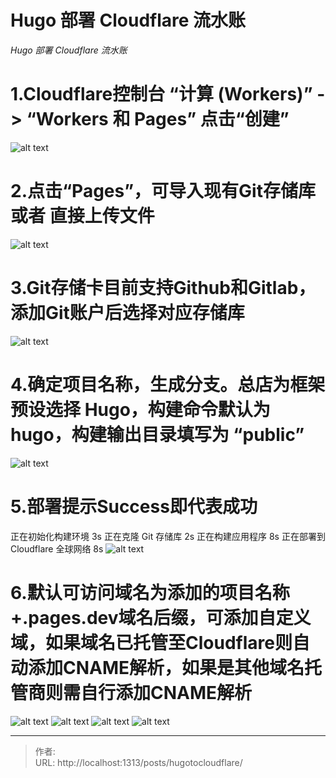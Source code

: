 # Hugo 部署 Cloudflare 流水账


*Hugo 部署 Cloudflare 流水账*

# 1.Cloudflare控制台 “计算 (Workers)” -> “Workers 和 Pages” 点击“创建”

![alt text](/assets/image.png)

# 2.点击“Pages”，可导入现有Git存储库 或者 直接上传文件

![alt text](/assets/image-1.png)

# 3.Git存储卡目前支持Github和Gitlab，添加Git账户后选择对应存储库

![alt text](/assets/image-2.png)

# 4.确定项目名称，生成分支。总店为框架预设选择 Hugo，构建命令默认为 hugo，构建输出目录填写为 “public”

![alt text](/assets/image-3.png)

# 5.部署提示Success即代表成功

正在初始化构建环境 3s
正在克隆 Git 存储库 2s
正在构建应用程序 8s
正在部署到 Cloudflare 全球网络 8s
![alt text](/assets/image-4.png)

# 6.默认可访问域名为添加的项目名称+.pages.dev域名后缀，可添加自定义域，如果域名已托管至Cloudflare则自动添加CNAME解析，如果是其他域名托管商则需自行添加CNAME解析

![alt text](/assets/image-5.png)
![alt text](/assets/image-8.png)
![alt text](/assets/image-7.png)
![alt text](/assets/image-6.png)

---

> 作者: <no value>  
> URL: http://localhost:1313/posts/hugotocloudflare/  

